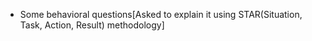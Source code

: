 - Some behavioral questions[Asked to explain it using STAR(Situation, Task, Action, Result) methodology]
